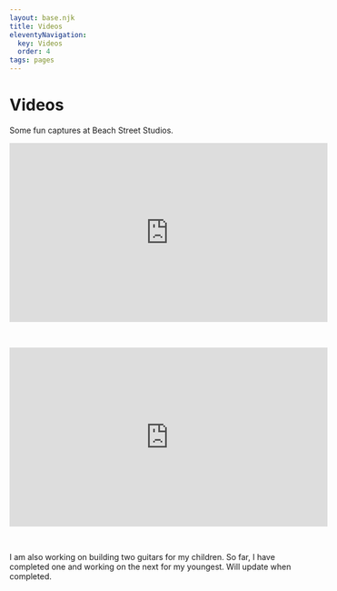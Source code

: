 ```yaml
---
layout: base.njk
title: Videos
eleventyNavigation:
  key: Videos
  order: 4
tags: pages
---
```

# Videos

Some fun captures at Beach Street Studios.

<iframe width="560" height="315" src="https://www.youtube-nocookie.com/embed/Te1d48hOuf4?si=Dg4IL8smb1CpCxim" title="YouTube video player" frameborder="0" allow="accelerometer; autoplay; clipboard-write; encrypted-media; gyroscope; picture-in-picture; web-share" referrerpolicy="strict-origin-when-cross-origin" allowfullscreen></iframe>

&nbsp;

<iframe width="560" height="315" src="https://www.youtube-nocookie.com/embed/TIeEmQvHmPE?si=MmiJT3ochu7QlzNf" title="YouTube video player" frameborder="0" allow="accelerometer; autoplay; clipboard-write; encrypted-media; gyroscope; picture-in-picture; web-share" referrerpolicy="strict-origin-when-cross-origin" allowfullscreen></iframe>

&nbsp;

I am also working on building two guitars for my children. So far, I have completed one and working on the next for my youngest. Will update when completed.